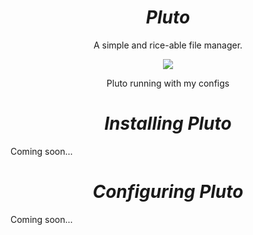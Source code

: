 <h1 align="center"><i>Pluto</i></h1>
 
<p align="center">A simple and rice-able file manager.</center>

<center>
<a href="https://asciinema.org/a/224295" target="_blank"><img src="https://asciinema.org/a/224295.svg" /></a>
</center>

<p align="center">Pluto running with my configs</p>

<h1 align="center"><i>Installing Pluto</i></h1>

Coming soon...

<h1 align="center"><i>Configuring Pluto</i></h1>

Coming soon...
